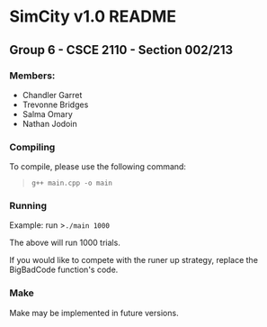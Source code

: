 # SimCity v1.0 README
## Group 6 - CSCE 2110 - Section 002/213
### Members:
- Chandler Garret
- Trevonne Bridges
- Salma Omary
- Nathan Jodoin

### Compiling
To compile, please use the following command:

  >``g++ main.cpp -o main``

### Running

Example: run >``./main 1000``

The above will run 1000 trials.

If you would like to compete with the runer up strategy, replace the BigBadCode function's code.

### Make
Make may be implemented in future versions.